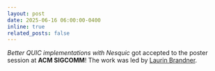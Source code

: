 ```yaml
---
layout: post
date: 2025-06-16 06:00:00-0400
inline: true
related_posts: false
---
```


<i>Better QUIC implementations with Nesquic</i> got accepted to the poster session at <b>ACM SIGCOMM</b>! The work was led by [Laurin Brandner](https://nsg.ethz.ch/people/laurin-brandner/).
